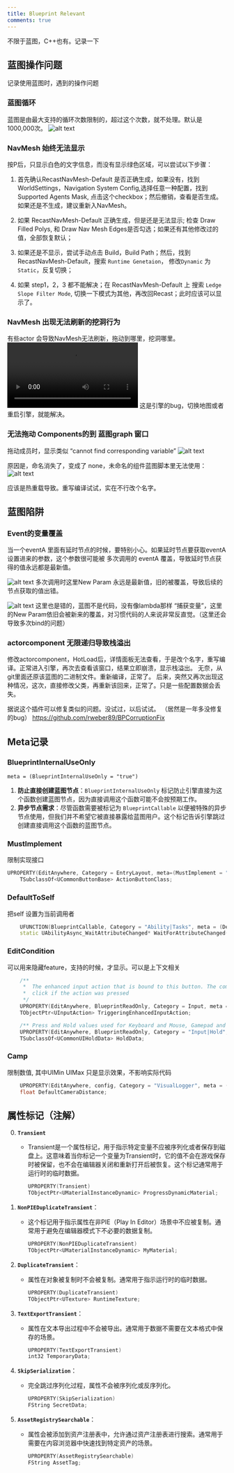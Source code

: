 ```yaml
---
title: Blueprint Relevant
comments: true
---
```


不限于蓝图，C++也有。记录一下

## 蓝图操作问题
记录使用蓝图时，遇到的操作问题

### 蓝图循环
蓝图是由最大支持的循环次数限制的，超过这个次数，就不处理。默认是1000,000次。
![alt text](../../assets/images/BluePrint_image-4.webp)

### NavMesh 始终无法显示

按P后，只显示白色的文字信息，而没有显示绿色区域，可以尝试以下步骤：
1. 首先确认RecastNavMesh-Default 是否正确生成，如果没有，找到 WorldSettings，Navigation System Config,选择任意一种配置，找到Supported Agents Mask, 点击这个checkbox；然后撤销，查看是否生成。如果还是不生成，建议重新入NavMesh。

2. 如果 RecastNavMesh-Default 正确生成，但是还是无法显示; 检查 Draw Filled Polys, 和 Draw Nav Mesh Edges是否勾选；如果还有其他修改过的值，全部恢复默认；

3. 如果还是不显示，尝试手动点击 Build，Build Path；然后，找到RecastNavMesh-Default，搜索 `Runtime Genetaion`， 修改`Dynamic` 为 `Static`，反复切换；

4. 如果 step1，2，3 都不能解决；在 RecastNavMesh-Default 上 搜索 `Ledge Slope Filter Mode`, 切换一下模式为其他，再改回Recast；此时应该可以显示了。

### NavMesh 出现无法刷新的挖洞行为
有些actor 会导致NavMesh无法刷新，拖动到哪里，挖洞哪里。
<video controls src="../../assets/images/BluePrint_image-5.mp4" title="Title"></video>
这是引擎的bug，切换地图或者重启引擎，就能解决。



### 无法拖动 Components的到  蓝图graph 窗口

拖动成员时，显示类似 “cannot find corresponding variable”
![alt text](../../assets/images/BluePrint_image-2.webp)

原因是，命名消失了，变成了 none，未命名的组件蓝图脚本里无法使用：
![alt text](../../assets/images/BluePrint_image-3.webp)

应该是热重载导致。重写编译试试，实在不行改个名字。



## 蓝图陷阱

### Event的变量覆盖
当一个eventA 里面有延时节点的时候，要特别小心。如果延时节点要获取eventA 设置进来的参数，这个参数很可能被 多次调用的 eventA 覆盖，导致延时节点获得的值永远都是最新值。

![alt text](../../assets/images/BluePrint_image.webp)
多次调用时这里New Param 永远是最新值，旧的被覆盖，导致后续的节点获取的值出错。

![alt text](../../assets/images/BluePrint_image-1.webp)
这里也是错的，蓝图不是代码，没有像lambda那样 “捕获变量”，这里的New Param依旧会被新来的覆盖，对习惯代码的人来说非常反直觉。（这里还会导致多次bind的问题）


### actorcomponent 无限递归导致栈溢出
修改actorcomponent，HotLoad后，详情面板无法查看，于是改个名字，重写编译。正常进入引擎，再次去查看该窗口，结果立即崩溃，显示栈溢出。
无奈，从git里面还原该蓝图的二进制文件。重新编译，正常了。
后来，突然又再次出现这种情况，这次，直接修改父类，再重新该回来，正常了。只是一些配置数据会丢失。

据说这个插件可以修复类似的问题。没试过，以后试试。
（居然是一年多没修复的bug）
https://github.com/rweber89/BPCorruptionFix


## Meta记录


### BlueprintInternalUseOnly

`meta = (BlueprintInternalUseOnly = "true")`

1. **防止直接创建蓝图节点**：`BlueprintInternalUseOnly` 标记防止引擎直接为这个函数创建蓝图节点，因为直接调用这个函数可能不会按预期工作。
2. **异步节点需求**：尽管函数需要被标记为 `BlueprintCallable` 以便被特殊的异步节点使用，但我们并不希望它被直接暴露给蓝图用户。这个标记告诉引擎跳过创建直接调用这个函数的蓝图节点。

### MustImplement
限制实现接口
``` cpp
UPROPERTY(EditAnywhere, Category = EntryLayout, meta=(MustImplement = "/Script/CommonUI.CommonBoundActionButtonInterface"))
	TSubclassOf<UCommonButtonBase> ActionButtonClass;

```
### DefaultToSelf
把self 设置为当前调用者
``` cpp
	UFUNCTION(BlueprintCallable, Category = "Ability|Tasks", meta = (DefaultToSelf = "TargetActor", BlueprintInternalUseOnly = "TRUE"))
	static UAbilityAsync_WaitAttributeChanged* WaitForAttributeChanged(AActor* TargetActor, FGameplayAttribute Attribute, bool OnlyTriggerOnce = false)

```
### EditCondition

可以用来隐藏feature，支持的时候，才显示。可以是上下文相关
```cpp
	/** 
	 *	The enhanced input action that is bound to this button. The common input manager will trigger this button to 
	 *	click if the action was pressed 
	 */
	UPROPERTY(EditAnywhere, BlueprintReadOnly, Category = Input, meta = (EditCondition = "CommonInput.CommonInputSettings.IsEnhancedInputSupportEnabled", EditConditionHides))
	TObjectPtr<UInputAction> TriggeringEnhancedInputAction;

    /** Press and Hold values used for Keyboard and Mouse, Gamepad and Touch, depending on the current input type */
	UPROPERTY(EditAnywhere, BlueprintReadOnly, Category = "Input|Hold", meta = (EditCondition="bRequiresHold", ExposeOnSpawn = true))
	TSubclassOf<UCommonUIHoldData> HoldData;
```

### Camp
限制数值, 其中UIMin UIMax 只是显示效果，不影响实际代码
``` cpp
	UPROPERTY(EditAnywhere, config, Category = "VisualLogger", meta = (ClampMin = "10", ClampMax = "1000", UIMin = "10", UIMax = "1000"))
	float DefaultCameraDistance;

```


## 属性标记（注解）

0. **`Transient`**
    - Transient是一个属性标记，用于指示特定变量不应被序列化或者保存到磁盘上。这意味着当你标记一个变量为Transient时，它的值不会在游戏保存时被保留，也不会在编辑器关闭和重新打开后被恢复。这个标记通常用于运行时的临时数据。
        ```cpp
        UPROPERTY(Transient)
        TObjectPtr<UMaterialInstanceDynamic> ProgressDynamicMaterial;
        ```

1. **`NonPIEDuplicateTransient`**：
   - 这个标记用于指示属性在非PIE（Play In Editor）场景中不应被复制。通常用于避免在编辑器模式下不必要的数据复制。
   
     ```cpp
     UPROPERTY(NonPIEDuplicateTransient)
     TObjectPtr<UMaterialInstanceDynamic> MyMaterial;
     ```

2. **`DuplicateTransient`**：
   - 属性在对象被复制时不会被复制。通常用于指示运行时的临时数据。
   
     ```cpp
     UPROPERTY(DuplicateTransient)
     TObjectPtr<UTexture> RuntimeTexture;
     ```

3. **`TextExportTransient`**：
   - 属性在文本导出过程中不会被导出。通常用于数据不需要在文本格式中保存的场景。
   
     ```cpp
     UPROPERTY(TextExportTransient)
     int32 TemporaryData;
     ```

4. **`SkipSerialization`**：
   - 完全跳过序列化过程，属性不会被序列化或反序列化。
   
     ```cpp
     UPROPERTY(SkipSerialization)
     FString SecretData;
     ```

5. **`AssetRegistrySearchable`**：
   - 属性会被添加到资产注册表中，允许通过资产注册表进行搜索。通常用于需要在内容浏览器中快速找到特定资产的场景。
   
     ```cpp
     UPROPERTY(AssetRegistrySearchable)
     FString AssetTag;
     ```